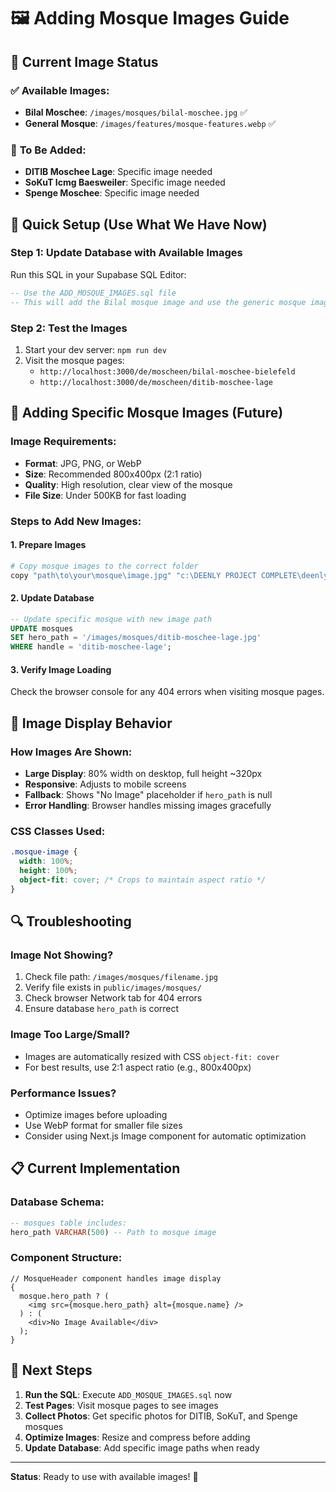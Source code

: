 # 🖼️ Adding Mosque Images Guide

## 📁 Current Image Status

### ✅ **Available Images:**

- **Bilal Moschee**: `/images/mosques/bilal-moschee.jpg` ✅
- **General Mosque**: `/images/features/mosque-features.webp` ✅

### 🔄 **To Be Added:**

- **DITIB Moschee Lage**: Specific image needed
- **SoKuT Icmg Baesweiler**: Specific image needed
- **Spenge Moschee**: Specific image needed

## 🚀 **Quick Setup (Use What We Have Now)**

### Step 1: Update Database with Available Images

Run this SQL in your Supabase SQL Editor:

```sql
-- Use the ADD_MOSQUE_IMAGES.sql file
-- This will add the Bilal mosque image and use the generic mosque image for others
```

### Step 2: Test the Images

1. Start your dev server: `npm run dev`
2. Visit the mosque pages:
   - `http://localhost:3000/de/moscheen/bilal-moschee-bielefeld`
   - `http://localhost:3000/de/moscheen/ditib-moschee-lage`

## 📸 **Adding Specific Mosque Images (Future)**

### Image Requirements:

- **Format**: JPG, PNG, or WebP
- **Size**: Recommended 800x400px (2:1 ratio)
- **Quality**: High resolution, clear view of the mosque
- **File Size**: Under 500KB for fast loading

### Steps to Add New Images:

#### 1. **Prepare Images**

```bash
# Copy mosque images to the correct folder
copy "path\to\your\mosque\image.jpg" "c:\DEENLY PROJECT COMPLETE\deenly-v2\public\images\mosques\ditib-moschee-lage.jpg"
```

#### 2. **Update Database**

```sql
-- Update specific mosque with new image path
UPDATE mosques
SET hero_path = '/images/mosques/ditib-moschee-lage.jpg'
WHERE handle = 'ditib-moschee-lage';
```

#### 3. **Verify Image Loading**

Check the browser console for any 404 errors when visiting mosque pages.

## 🎨 **Image Display Behavior**

### How Images Are Shown:

- **Large Display**: 80% width on desktop, full height ~320px
- **Responsive**: Adjusts to mobile screens
- **Fallback**: Shows "No Image" placeholder if `hero_path` is null
- **Error Handling**: Browser handles missing images gracefully

### CSS Classes Used:

```css
.mosque-image {
  width: 100%;
  height: 100%;
  object-fit: cover; /* Crops to maintain aspect ratio */
}
```

## 🔍 **Troubleshooting**

### **Image Not Showing?**

1. Check file path: `/images/mosques/filename.jpg`
2. Verify file exists in `public/images/mosques/`
3. Check browser Network tab for 404 errors
4. Ensure database `hero_path` is correct

### **Image Too Large/Small?**

- Images are automatically resized with CSS `object-fit: cover`
- For best results, use 2:1 aspect ratio (e.g., 800x400px)

### **Performance Issues?**

- Optimize images before uploading
- Use WebP format for smaller file sizes
- Consider using Next.js Image component for automatic optimization

## 📋 **Current Implementation**

### Database Schema:

```sql
-- mosques table includes:
hero_path VARCHAR(500) -- Path to mosque image
```

### Component Structure:

```tsx
// MosqueHeader component handles image display
{
  mosque.hero_path ? (
    <img src={mosque.hero_path} alt={mosque.name} />
  ) : (
    <div>No Image Available</div>
  );
}
```

## 🎯 **Next Steps**

1. **Run the SQL**: Execute `ADD_MOSQUE_IMAGES.sql` now
2. **Test Pages**: Visit mosque pages to see images
3. **Collect Photos**: Get specific photos for DITIB, SoKuT, and Spenge mosques
4. **Optimize Images**: Resize and compress before adding
5. **Update Database**: Add specific image paths when ready

---

**Status**: Ready to use with available images! 🚀
